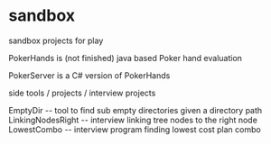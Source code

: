 sandbox
=======

sandbox projects for play

PokerHands is (not finished) java based Poker hand evaluation

PokerServer is a C# version of PokerHands


side tools / projects / interview projects

EmptyDir -- tool to find sub empty directories given a directory path
LinkingNodesRight -- interview linking tree nodes to the right node
LowestCombo -- interview program finding lowest cost plan combo

